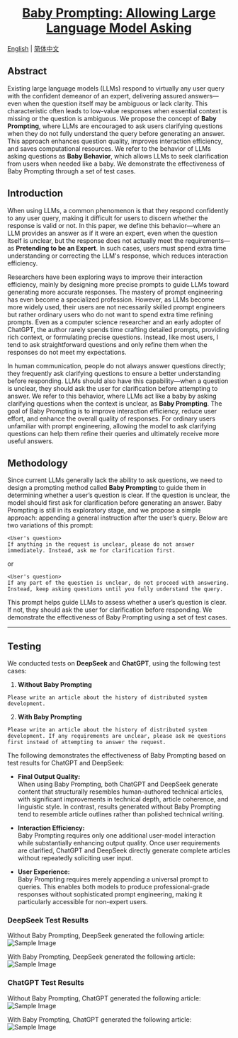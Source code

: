 <h1 align="center"> <a href="">Baby Prompting: Allowing Large Language Model Asking</a></h1>

[English](README.md) | [简体中文](README.zh-CN.md)

## Abstract  
Existing large language models (LLMs) respond to virtually any user query with the confident demeanor of an expert, delivering assured answers—even when the question itself may be ambiguous or lack clarity. This characteristic often leads to low-value responses when essential context is missing or the question is ambiguous. We propose the concept of **Baby Prompting**, where LLMs are encouraged to ask users clarifying questions when they do not fully understand the query before generating an answer. This approach enhances question quality, improves interaction efficiency, and saves computational resources. We refer to the behavior of LLMs asking questions as **Baby Behavior**, which allows LLMs to seek clarification from users when needed like a baby. We demonstrate the effectiveness of Baby Prompting through a set of test cases.  

## Introduction  
When using LLMs, a common phenomenon is that they respond confidently to any user query, making it difficult for users to discern whether the response is valid or not. In this paper, we define this behavior—where an LLM provides an answer as if it were an expert, even when the question itself is unclear, but the response does not actually meet the requirements—as **Pretending to be an Expert**. In such cases, users must spend extra time understanding or correcting the LLM's response, which reduces interaction efficiency.  

Researchers have been exploring ways to improve their interaction efficiency, mainly by designing more precise prompts to guide LLMs toward generating more accurate responses. The mastery of prompt engineering has even become a specialized profession. However, as LLMs become more widely used, their users are not necessarily skilled prompt engineers but rather ordinary users who do not want to spend extra time refining prompts. Even as a computer science researcher and an early adopter of ChatGPT, the author rarely spends time crafting detailed prompts, providing rich context, or formulating precise questions. Instead, like most users, I tend to ask straightforward questions and only refine them when the responses do not meet my expectations.  

In human communication, people do not always answer questions directly; they frequently ask clarifying questions to ensure a better understanding before responding. LLMs should also have this capability—when a question is unclear, they should ask the user for clarification before attempting to answer. We refer to this behavior, where LLMs act like a baby by asking clarifying questions when the context is unclear, as **Baby Prompting**. The goal of Baby Prompting is to improve interaction efficiency, reduce user effort, and enhance the overall quality of responses. For ordinary users unfamiliar with prompt engineering, allowing the model to ask clarifying questions can help them refine their queries and ultimately receive more useful answers.  


## Methodology  

Since current LLMs generally lack the ability to ask questions, we need to design a prompting method called **Baby Prompting** to guide them in determining whether a user’s question is clear. If the question is unclear, the model should first ask for clarification before generating an answer. Baby Prompting is still in its exploratory stage, and we propose a simple approach: appending a general instruction after the user’s query. Below are two variations of this prompt:  

```
<User's question>  
If anything in the request is unclear, please do not answer immediately. Instead, ask me for clarification first.  
```  

or  

```
<User's question>  
If any part of the question is unclear, do not proceed with answering. Instead, keep asking questions until you fully understand the query.  
```  

This prompt helps guide LLMs to assess whether a user’s question is clear. If not, they should ask the user for clarification before responding. We demonstrate the effectiveness of Baby Prompting using a set of test cases.  

---

## Testing  

We conducted tests on **DeepSeek** and **ChatGPT**, using the following test cases:  

1. **Without Baby Prompting**  

```
Please write an article about the history of distributed system development.  
```  

2. **With Baby Prompting**  

```
Please write an article about the history of distributed system development. If any requirements are unclear, please ask me questions first instead of attempting to answer the request.
```  


The following demonstrates the effectiveness of Baby Prompting based on test results for ChatGPT and DeepSeek:

- **Final Output Quality:**  
  When using Baby Prompting, both ChatGPT and DeepSeek generate content that structurally resembles human-authored technical articles, with significant improvements in technical depth, article coherence, and linguistic style. In contrast, results generated without Baby Prompting tend to resemble article outlines rather than polished technical writing.  

- **Interaction Efficiency:**  
  Baby Prompting requires only one additional user-model interaction while substantially enhancing output quality. Once user requirements are clarified, ChatGPT and DeepSeek directly generate complete articles without repeatedly soliciting user input.  

- **User Experience:**  
  Baby Prompting requires merely appending a universal prompt to queries. This enables both models to produce professional-grade responses without sophisticated prompt engineering, making it particularly accessible for non-expert users.  


### DeepSeek Test Results  
Without Baby Prompting, DeepSeek generated the following article:  
![Sample Image](./data/DeepSeek_2.png "Example")  

With Baby Prompting, DeepSeek generated the following article:  
![Sample Image](./data/DeepSeek_3.png "Example")  

### ChatGPT Test Results  
Without Baby Prompting, ChatGPT generated the following article:  
![Sample Image](./data/ChatGPT_2.png "Example")  

With Baby Prompting, ChatGPT generated the following article:  
![Sample Image](./data/ChatGPT_3.png "Example")  
